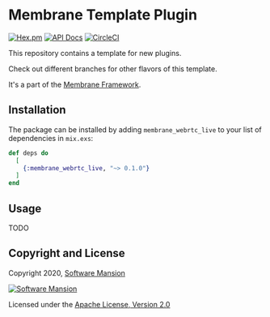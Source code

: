 # Membrane Template Plugin

[![Hex.pm](https://img.shields.io/hexpm/v/membrane_webrtc_live.svg)](https://hex.pm/packages/membrane_webrtc_live)
[![API Docs](https://img.shields.io/badge/api-docs-yellow.svg?style=flat)](https://hexdocs.pm/membrane_webrtc_live)
[![CircleCI](https://circleci.com/gh/membraneframework/membrane_webrtc_live.svg?style=svg)](https://circleci.com/gh/membraneframework/membrane_webrtc_live)

This repository contains a template for new plugins.

Check out different branches for other flavors of this template.

It's a part of the [Membrane Framework](https://membrane.stream).

## Installation

The package can be installed by adding `membrane_webrtc_live` to your list of dependencies in `mix.exs`:

```elixir
def deps do
  [
    {:membrane_webrtc_live, "~> 0.1.0"}
  ]
end
```

## Usage

TODO

## Copyright and License

Copyright 2020, [Software Mansion](https://swmansion.com/?utm_source=git&utm_medium=readme&utm_campaign=membrane_webrtc_live)

[![Software Mansion](https://logo.swmansion.com/logo?color=white&variant=desktop&width=200&tag=membrane-github)](https://swmansion.com/?utm_source=git&utm_medium=readme&utm_campaign=membrane_webrtc_live)

Licensed under the [Apache License, Version 2.0](LICENSE)
